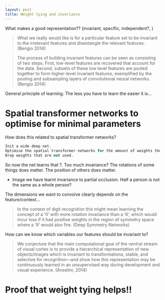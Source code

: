 ```yaml
---
layout: post
title: Weight tying and invariance
---
```


What makes a good representation?? (invariant, specific, independent?, ) 

> What we really would like is for a particular feature set to be invariant to the irrelevant features and disentangle the relevant features. (Bengio 2014)

> The process of building invariant features can be seen as consisting of two steps. First, low-level features are recovered that account for the data. Second, subsets of these low level features are pooled together to form higher-level invariant features, exemplified by the pooling and subsampling layers of convolutional neural networks. (Bengio 2014)

General principle of learning. The less you have to learn the easier it is…

# Spatial transformer networks to optimise for minimal parameters

How does this related to spatial transformer networks?

```python
Init a wide deep net. 
Optimise the spatial transformer networks for the amount of weights they tie. 
Drop weights that are not used.
```

So now the net learns that ?. Too much invariance? The rotations of some things does matter. The position of others does matter. 

* Image we have learnt invariance to partial occlusion. Half a person is not the same as a whole person?


The dimensions we want to convolve clearly depends on the feature/context...

> In the context of digit recognition this might mean learning the concept of a ‘0’ with more rotation invariance than a ‘6’, which would incur loss if it had positive weights in the region of symmetry space where a ‘9’ would also fire. (Deep Symmetry Networks)


How can we know which variables our features should be invariant to?


> We conjecture that the main computational goal of the ventral stream of visual cortex is to provide a hierarchical representation of new objects/images which is invariant to transformations, stable, and selective for recognition—and show how this representation may be continuously learned in an unsupervised way during development and visual experience. (Anselmi, 2014)

# Proof that weight tying helps!!

